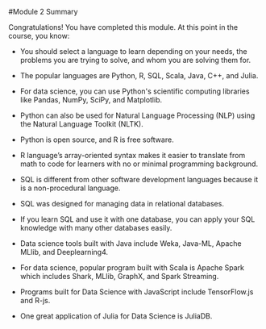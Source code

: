 #Module 2 Summary

Congratulations! You have completed this module. At this point in the course, you know:

- You should select a language to learn depending on your needs, the problems you are trying to solve, and whom you are solving them for.

- The popular languages are Python, R, SQL, Scala, Java, C++, and Julia.

- For data science, you can use Python's scientific computing libraries like Pandas, NumPy, SciPy, and Matplotlib. 

- Python can also be used for Natural Language Processing (NLP) using the Natural Language Toolkit (NLTK). 

- Python is open source, and R is free software. 

- R language’s array-oriented syntax makes it easier to translate from math to code for learners with no or minimal programming background.

- SQL is different from other software development languages because it is a non-procedural language.

- SQL was designed for managing data in relational databases. 

- If you learn SQL and use it with one database, you can apply your SQL knowledge with many other databases easily.

- Data science tools built with Java include Weka, Java-ML, Apache MLlib, and Deeplearning4.

- For data science, popular program built with Scala is Apache Spark which includes Shark, MLlib, GraphX, and Spark Streaming.

- Programs built for Data Science with JavaScript include TensorFlow.js and R-js.

- One great application of Julia for Data Science is JuliaDB.
